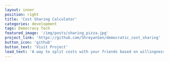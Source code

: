 ```yaml
---
layout: inner
position: right
title: 'Cost Sharing Calculator'
categories: development
tags: Democracy Tech
featured_image: '/img/posts/sharing_pizza.jpg'
project_link: 'https://github.com/ShreyanSen/democratic_cost_sharing'
button_icon: 'github'
button_text: 'Visit Project'
lead_text: 'A way to split costs with your friends based on willingness to pay'
---
```

